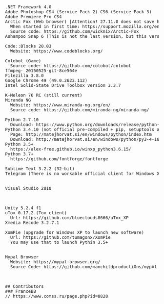 <pre>
.NET Framework 4.0
Adobe Photoshop CS4 (Service Pack 2) CS6 (Service Pack 3)
Adobe Premiere Pro CS4
Arctic Fox (Web browser) [Attention! 27.11.0 does not save history and session]
  When started in first time: https://support.mozilla.org/en-US/questions/980789
  Source code: https://github.com/wicknix/Arctic-Fox
Ashampoo Snap 6 (This is not the last version, but this version works)

Code::Blocks 20.03
  Website: https://www.codeblocks.org/

Colobot (Game)
  Source code: https://github.com/colobot/colobot
ffmpeg- 20150525-git-8ce564e
Filezilla 3.8.0
Google Chrome 49 (49.0.2623.112)
Intel Solid-State Drive Toolbox version 3.3.7

K-Meleon 76 RC (still current) 
Miranda NG
  Website: https://www.miranda-ng.org/en/
  Source code: https://github.com/miranda-ng/miranda-ng/

Python 2.7.10
  Download: https://www.python.org/downloads/release/python-2710/
Python 3.4.10 (not official pre-compiled + pip, setuptools and wheel)
  Page: http://matejhorvat.si/en/windows/python/index.htm
  Download: http://matejhorvat.si/en/windows/python/py3-4-10.zip
Python 3.5+
  https://alex-free.github.io/winxp_python3.6.15/
Python 3.7+
  https://github.com/fontforge/fontforge
 
Sublime Text 3.2.2 (32-bit)
Telegram (There is no workable official client for Windows XP)


Visual Studio 2010



Unity 5.2.4 f1
uTox 0.17.2 (Tox client)
  Url: https://github.com/blueclouds8666/uTox_XP
Xmedia Recode 3.2.7.1

XomPie (upgrade for Windows XP to launch new software)
  Url: https://github.com/tumagonx/XomPie
  You may use that to launch Pythin 3.5+


Mypal Browser
  Website: https://mypal-browser.org/
  Source Code: https://github.com/manchildproductiOns/mypAl



## Contributors
### FranceBB
// https://www.comss.ru/page.php?id=8828
</pre>

